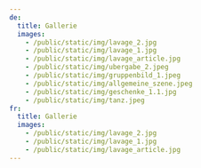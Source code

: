 ```yaml
---
de:
  title: Gallerie
  images:
    - /public/static/img/lavage_2.jpg
    - /public/static/img/lavage_1.jpg
    - /public/static/img/lavage_article.jpg
    - /public/static/img/ubergabe_2.jpeg
    - /public/static/img/gruppenbild_1.jpeg
    - /public/static/img/allgemeine_szene.jpeg
    - /public/static/img/geschenke_1.1.jpg
    - /public/static/img/tanz.jpeg
fr:
  title: Gallerie
  images:
    - /public/static/img/lavage_2.jpg
    - /public/static/img/lavage_1.jpg
    - /public/static/img/lavage_article.jpg
---
```

